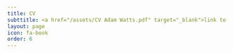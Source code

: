 ```yaml
---
title: CV
subttitle: <a href="/assets/CV Adam Watts.pdf" target="_blank">link to CV</a>
layout: page
icon: fa-book
order: 6
---
```






